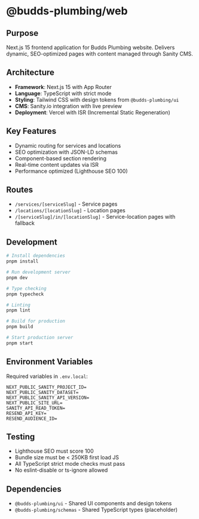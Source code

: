 # @budds-plumbing/web

## Purpose

Next.js 15 frontend application for Budds Plumbing website. Delivers dynamic, SEO-optimized pages with content managed through Sanity CMS.

## Architecture

- **Framework**: Next.js 15 with App Router
- **Language**: TypeScript with strict mode
- **Styling**: Tailwind CSS with design tokens from `@budds-plumbing/ui`
- **CMS**: Sanity.io integration with live preview
- **Deployment**: Vercel with ISR (Incremental Static Regeneration)

## Key Features

- Dynamic routing for services and locations
- SEO optimization with JSON-LD schemas
- Component-based section rendering
- Real-time content updates via ISR
- Performance optimized (Lighthouse SEO 100)

## Routes

- `/services/[serviceSlug]` - Service pages
- `/locations/[locationSlug]` - Location pages
- `/[serviceSlug]/in/[locationSlug]` - Service-location pages with fallback

## Development

```bash
# Install dependencies
pnpm install

# Run development server
pnpm dev

# Type checking
pnpm typecheck

# Linting
pnpm lint

# Build for production
pnpm build

# Start production server
pnpm start
```

## Environment Variables

Required variables in `.env.local`:

```env
NEXT_PUBLIC_SANITY_PROJECT_ID=
NEXT_PUBLIC_SANITY_DATASET=
NEXT_PUBLIC_SANITY_API_VERSION=
NEXT_PUBLIC_SITE_URL=
SANITY_API_READ_TOKEN=
RESEND_API_KEY=
RESEND_AUDIENCE_ID=
```

## Testing

- Lighthouse SEO must score 100
- Bundle size must be < 250KB first load JS
- All TypeScript strict mode checks must pass
- No eslint-disable or ts-ignore allowed

## Dependencies

- `@budds-plumbing/ui` - Shared UI components and design tokens
- `@budds-plumbing/schemas` - Shared TypeScript types (placeholder)
